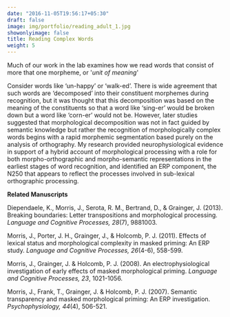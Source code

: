 ```yaml
---
date: "2016-11-05T19:56:17+05:30"
draft: false
image: img/portfolio/reading_adult_1.jpg
showonlyimage: false
title: Reading Complex Words
weight: 5
---
```


Much of our work in the lab examines how we read words that consist of more that one morpheme, or '*unit of meaning*'

<!--more-->

Consider words like ‘un-happy’ or ‘walk-ed’.  There is wide agreement that such words are ‘decomposed’ into their constituent morphemes during recognition, but it was thought that this decomposition was based on the meaning of the constituents so that a word like ‘sing-er’ would be broken down but a word like ‘corn-er’ would not be. However, later studies suggested that morphological decomposition was not in fact guided by semantic knowledge but rather the recognition of morphologically complex words begins with a rapid morphemic segmentation based purely on the analysis of orthography.  My research provided neurophysiological evidence in support of a hybrid account of morphological processing with a role for both morpho-orthographic and morpho-semantic representations in the earliest stages of word recognition, and identified an ERP component, the N250 that appears to reflect the processes involved in sub-lexical orthographic processing.

**Related Manuscripts**

Diependaele, K., Morris, J., Serota, R. M., Bertrand, D., & Grainger, J. (2013). Breaking boundaries: Letter transpositions and morphological processing. *Language and Cognitive Processes, 28*(7), 9881003. 

Morris, J., Porter, J. H., Grainger, J., & Holcomb, P. J. (2011). Effects of lexical status and morphological complexity in masked priming: An ERP study. *Language and Cognitive Processes, 26*(4-6), 558-599. 

Morris, J., Grainger, J. & Holcomb, P. J. (2008). An electrophysiological investigation of early effects of masked morphological priming. *Language and Cognitive Processes, 23*, 1021-1056.

Morris, J., Frank, T., Grainger, J. & Holcomb, P. J. (2007). Semantic transparency and masked morphological priming: An ERP investigation. *Psychophysiology, 44*(4), 506-521. 
